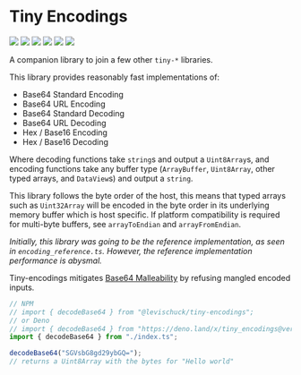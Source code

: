 # Tiny Encodings

[![](https://img.shields.io/github/actions/workflow/status/levischuck/tiny-encodings/build.yml?branch=main)](https://github.com/LeviSchuck/tiny-encodings/actions)
[![](https://img.shields.io/codecov/c/gh/levischuck/tiny-encodings?style=flat-square)](https://codecov.io/gh/levischuck/tiny-encodings)
[![](https://img.shields.io/github/v/tag/levischuck/tiny-encodings?label=npm&logo=npm&style=flat-square)](https://www.npmjs.com/package/@levischuck/tiny-encodings)
[![](https://img.shields.io/github/v/tag/levischuck/tiny-encodings?label=deno&logo=deno&style=flat-square)](https://deno.land/x/tiny_encodings)
[![](https://img.shields.io/github/license/levischuck/tiny-encodings)](https://github.com/LeviSchuck/tiny-encodings/blob/main/LICENSE.txt)
![](https://img.shields.io/bundlephobia/min/%40levischuck/tiny-encodings)

A companion library to join a few other `tiny-*` libraries.

This library provides reasonably fast implementations of:

- Base64 Standard Encoding
- Base64 URL Encoding
- Base64 Standard Decoding
- Base64 URL Decoding
- Hex / Base16 Encoding
- Hex / Base16 Decoding

Where decoding functions take `string`s and output a `Uint8Array`s, and encoding
functions take any buffer type (`ArrayBuffer`, `Uint8Array`, other typed arrays,
and `DataView`s) and output a `string`.

This library follows the byte order of the host, this means that typed arrays
such as `Uint32Array` will be encoded in the byte order in its underlying memory
buffer which is host specific. If platform compatibility is required for
multi-byte buffers, see `arrayToEndian` and `arrayFromEndian`.

_Initially, this library was going to be the reference implementation, as seen
in `encoding_reference.ts`. However, the reference implementation performance is
abysmal._

Tiny-encodings mitigates [Base64 Malleability](https://eprint.iacr.org/2022/361)
by refusing mangled encoded inputs.

```ts
// NPM
// import { decodeBase64 } from "@levischuck/tiny-encodings";
// or Deno
// import { decodeBase64 } from "https://deno.land/x/tiny_encodings@version/index.ts";
import { decodeBase64 } from "./index.ts";

decodeBase64("SGVsbG8gd29ybGQ=");
// returns a Uint8Array with the bytes for "Hello world"
```
